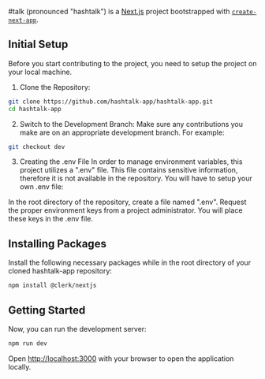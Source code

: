 #talk (pronounced "hashtalk") is a [Next.js](https://nextjs.org/) project bootstrapped with [`create-next-app`](https://github.com/vercel/next.js/tree/canary/packages/create-next-app).

## Initial Setup
Before you start contributing to the project, you need to setup the project on your local machine.

1. Clone the Repository:
```bash
git clone https://github.com/hashtalk-app/hashtalk-app.git
cd hashtalk-app
```

2. Switch to the Development Branch:
Make sure any contributions you make are on an appropriate development branch. For example:
```bash
git checkout dev
```
3. Creating the .env File
In order to manage environment variables, this project utilizes a ".env" file. This file contains sensitive information, therefore it is not available in the repository. You will have to setup your own .env file:

In the root directory of the repository, create a file named ".env".
Request the proper environment keys from a project administrator. You will place these keys in the .env file.

## Installing Packages
Install the following necessary packages while in the root directory of your cloned hashtalk-app repository:

```bash
npm install @clerk/nextjs
```

## Getting Started

Now, you can run the development server:

```bash
npm run dev
```

Open [http://localhost:3000](http://localhost:3000) with your browser to open the application locally.
